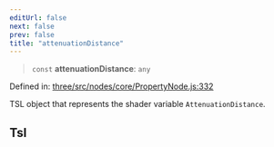 ```yaml
---
editUrl: false
next: false
prev: false
title: "attenuationDistance"
---
```


> `const` **attenuationDistance**: `any`

Defined in: [three/src/nodes/core/PropertyNode.js:332](https://github.com/DefinitelyMaybe/three-i18n/blob/fa57b79433d1c349ffb23a78727299c8d4190136/three/src/nodes/core/PropertyNode.js#L332)

TSL object that represents the shader variable `AttenuationDistance`.

## Tsl
